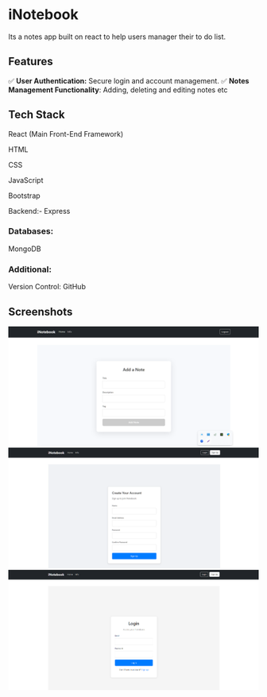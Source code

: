 # iNotebook #

Its a notes app built on react to help users manager their to do list.

## Features

✅ **User Authentication:** Secure login and account management.
✅ **Notes Management Functionality**: Adding, deleting and editing notes
etc

## Tech Stack

React (Main Front-End Framework)

HTML

CSS

JavaScript

Bootstrap

Backend:- Express

### Databases:
MongoDB

### Additional:
Version Control: GitHub


## Screenshots

![homepage](Screenshots/addnote.png)
![homepage](Screenshots/signup.png)
![homepage](Screenshots/login2.png)
